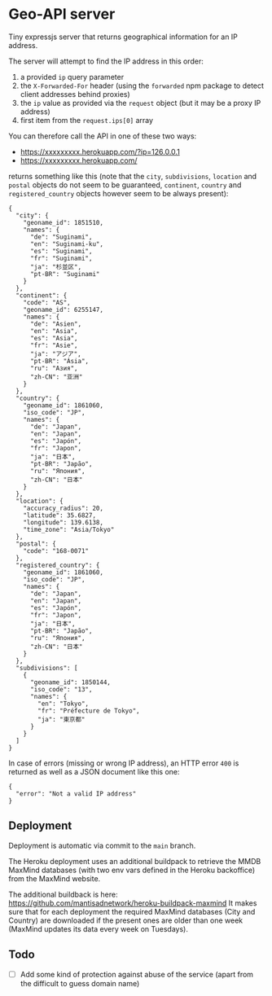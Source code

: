 # Geo-API server

Tiny expressjs server that returns geographical information for an IP address.

The server will attempt to find the IP address in this order:

1. a provided `ip` query parameter
2. the `X-Forwarded-For` header (using the `forwarded` npm package to detect client addresses behind proxies)
3. the `ip` value as provided via the `request` object (but it may be a proxy IP address)
4. first item from the `request.ips[0]` array

You can therefore call the API in one of these two ways:

- https://xxxxxxxxx.herokuapp.com/?ip=126.0.0.1
- https://xxxxxxxxx.herokuapp.com/

returns something like this (note that the `city`, `subdivisions`, `location` and `postal` objects do not seem to be guaranteed, `continent`, `country` and `registered_country` objects however seem to be always present):

```
{
  "city": {
    "geoname_id": 1851510,
    "names": {
      "de": "Suginami",
      "en": "Suginami-ku",
      "es": "Suginami",
      "fr": "Suginami",
      "ja": "杉並区",
      "pt-BR": "Suginami"
    }
  },
  "continent": {
    "code": "AS",
    "geoname_id": 6255147,
    "names": {
      "de": "Asien",
      "en": "Asia",
      "es": "Asia",
      "fr": "Asie",
      "ja": "アジア",
      "pt-BR": "Ásia",
      "ru": "Азия",
      "zh-CN": "亚洲"
    }
  },
  "country": {
    "geoname_id": 1861060,
    "iso_code": "JP",
    "names": {
      "de": "Japan",
      "en": "Japan",
      "es": "Japón",
      "fr": "Japon",
      "ja": "日本",
      "pt-BR": "Japão",
      "ru": "Япония",
      "zh-CN": "日本"
    }
  },
  "location": {
    "accuracy_radius": 20,
    "latitude": 35.6827,
    "longitude": 139.6138,
    "time_zone": "Asia/Tokyo"
  },
  "postal": {
    "code": "168-0071"
  },
  "registered_country": {
    "geoname_id": 1861060,
    "iso_code": "JP",
    "names": {
      "de": "Japan",
      "en": "Japan",
      "es": "Japón",
      "fr": "Japon",
      "ja": "日本",
      "pt-BR": "Japão",
      "ru": "Япония",
      "zh-CN": "日本"
    }
  },
  "subdivisions": [
    {
      "geoname_id": 1850144,
      "iso_code": "13",
      "names": {
        "en": "Tokyo",
        "fr": "Préfecture de Tokyo",
        "ja": "東京都"
      }
    }
  ]
}
```

In case of errors (missing or wrong IP address), an HTTP error `400` is returned as well as a JSON document like this one:

```
{
  "error": "Not a valid IP address"
}
```

## Deployment

Deployment is automatic via commit to the `main` branch.

The Heroku deployment uses an additional buildpack to retrieve the MMDB MaxMind databases (with two env vars defined in the Heroku backoffice) from the MaxMind website.

The additional buildback is here: https://github.com/mantisadnetwork/heroku-buildpack-maxmind It makes sure that for each deployment the required MaxMind databases (City and Country) are downloaded if the present ones are older than one week (MaxMind updates its data every week on Tuesdays).

## Todo

- [ ] Add some kind of protection against abuse of the service (apart from the difficult to guess domain name)
